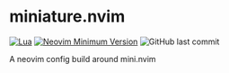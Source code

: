 # miniature.nvim

[![Lua](https://img.shields.io/badge/Lua-blue.svg?style=flat-square&logo=lua)](http://www.lua.org)
[![Neovim Minimum Version](https://img.shields.io/badge/Neovim-0.6.0+-blueviolet.svg?style=flat-square&logo=Neovim)](https://github.com/neovim/neovim)
![GitHub last commit](https://img.shields.io/github/last-commit/smb374/miniature.nvim?logo=Github&style=flat-square)

A neovim config build around mini.nvim
